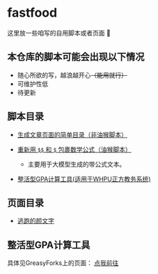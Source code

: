 # fastfood
这里放一些咱写的自用脚本或者页面 🍕

## 本仓库的脚本可能会出现以下情况
* 随心所欲的写，越浪越开心<del>（能用就行）</del>
* 可维护性低
* 待更新

## 脚本目录

* [生成文章页面的简单目录（非油猴脚本）](catalogue.js)

* [重新用 `$$` 和 `$` 包裹数学公式（油猴脚本）](https://github.com/SomeBottle/fastfood/blob/main/formulaRewrapper.js)
  * 主要用于大模型生成的带公式文本。  

* [整活型GPA计算工具(适用于WHPU正方教务系统)](#整活型gpa计算工具)

## 页面目录

* [逃跑的颜文字](kaomoji.html)  

## 整活型GPA计算工具

具体见GreasyForks上的页面： [点我前往](https://greasyfork.org/zh-CN/scripts/440188-%E6%95%B4%E6%B4%BB%E5%9E%8Bgpa%E8%AE%A1%E7%AE%97%E5%B7%A5%E5%85%B7-%E9%80%82%E7%94%A8%E4%BA%8Ewhpu%E6%AD%A3%E6%96%B9%E6%95%99%E5%8A%A1%E7%B3%BB%E7%BB%9F)  
